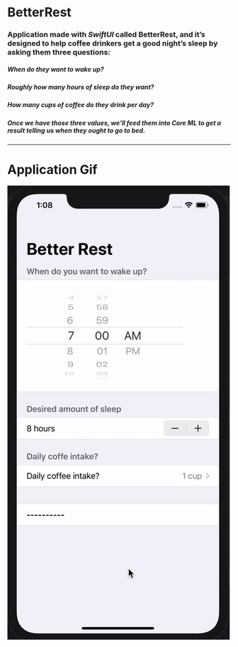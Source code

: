 # BetterRest


### Application made with *SwiftUI* called BetterRest, and it’s designed to help coffee drinkers get a good night’s sleep by asking them three questions:

##### When do they want to wake up?
##### Roughly how many hours of sleep do they want?
##### How many cups of coffee do they drink per day?
##### Once we have those three values, we’ll feed them into Core ML to get a result telling us when they ought to go to bed.

---

# Application Gif

![](BetterRest.gif)
